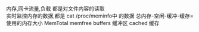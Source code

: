 内存,网卡流量,负载  都是对文件内容的读取  
实时监控内存的数据,都是 cat /proc/meminfo中 的数据
总内存-空闲-缓冲-缓存=使用的内存大小
MemTotal
memfree
buffers  缓冲区
cached   缓存